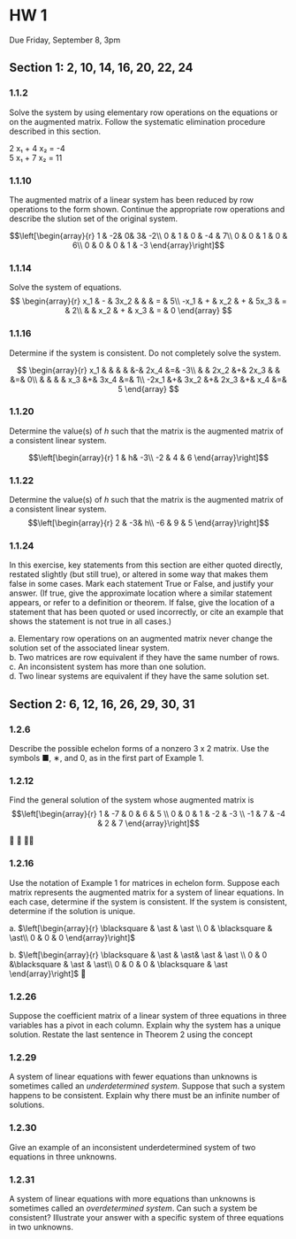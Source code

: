 # HW 1 

Due Friday, September 8, 3pm

## Section 1: 2, 10, 14, 16, 20, 22, 24    

### 1.1.2
Solve the system by using elementary row operations on the 
equations or on the augmented matrix. Follow
the systematic elimination procedure described in this section.

2 x₁ + 4 x₂ = -4  
5 x₁ + 7 x₂ = 11


### 1.1.10
The augmented matrix of a linear system has
been reduced by row operations to the form shown. Continue the appropriate row operations and describe the slution
set of the original system.

$$\left[\begin{array}{r} 
 1 & -2&  0&  3&  -2\\
 0 & 1 & 0 & -4 & 7\\
 0 &  0 & 1 & 0 & 6\\
 0 & 0 & 0 & 1 & -3
\end{array}\right]$$

### 1.1.14
Solve the system of equations.
$$
\begin{array}{r}
x_1 & - & 3x_2 &   &      & = & 5\\
-x_1 & + & x_2 & + & 5x_3 & = & 2\\
     &   & x_2 & + & x_3 & = & 0
     \end{array}
$$


### 1.1.16
Determine if the system is consistent.  Do not completely solve the system.

$$
\begin{array}{r}
  x_1 & &      & &      &-& 2x_4 &=& -3\\
      & & 2x_2 &+& 2x_3 & &      &=& 0\\
      & &      & &  x_3 &+& 3x_4 &=& 1\\
-2x_1 &+& 3x_2 &+& 2x_3 &+&  x_4 &=& 5
\end{array}
$$


### 1.1.20
Determine the value(s) of $h$ such that the matrix is the
augmented matrix of a consistent linear system.

$$\left[\begin{array}{r} 
 1 & h& -3\\
 -2 & 4 & 6
\end{array}\right]$$


### 1.1.22
Determine the value(s) of $h$ such that the matrix is the
augmented matrix of a consistent linear system.
$$\left[\begin{array}{r} 
 2 & -3& h\\
 -6 & 9 & 5
\end{array}\right]$$

### 1.1.24
In this exercise, key statements from this section are
either quoted directly, restated slightly (but still true), or
altered in some way that makes them false in some cases. Mark each statement True or False, and justify your answer. (If
true, give the approximate location where a similar statement appears, or refer to a definition or theorem. If false, give the location of a statement that has been quoted or used incorrectly, or cite an example that shows the statement is not true in all cases.) 

a. Elementary row operations on an augmented matrix never
  change the solution set of the associated linear system.  
b. Two matrices are row equivalent if they have the same
  number of rows.  
c. An inconsistent system has more than one solution.  
d. Two linear systems are equivalent if they have the same
  solution set.

## Section 2: 6, 12, 16, 26, 29, 30, 31

### 1.2.6 
Describe the possible echelon forms of a nonzero 3 x 2
matrix. Use the symbols ■, ∗, and 0, as in the first part of
 Example 1.

### 1.2.12
Find the general solution of the system whose
augmented matrix is
$$\left[\begin{array}{r} 
1 & -7 & 0 & 6 & 5 \\
0 & 0 & 1 & -2 & -3 \\
-1 & 7 & -4 & 2 & 7
\end{array}\right]$$


 

### 1.2.16
Use the notation of Example 1 for matrices
in echelon form. Suppose each matrix represents the augmented
matrix for a system of linear equations. In each case, determine if the system is consistent. If the system is consistent, determine if the solution is unique.
 
a.
$\left[\begin{array}{r} 
\blacksquare & \ast & \ast \\
0 & \blacksquare & \ast\\
0 & 0 & 0
\end{array}\right]$

b. $\left[\begin{array}{r} 
\blacksquare & \ast & \ast& \ast & \ast \\
0 & 0 &\blacksquare & \ast & \ast\\
0 & 0 & 0 & \blacksquare & \ast 
\end{array}\right]$


 

### 1.2.26
Suppose the coefficient matrix of a linear system of three
equations in three variables has a pivot in each column.
Explain why the system has a unique solution.
Restate the last sentence in Theorem 2 using the concept

### 1.2.29
A system of linear equations with fewer equations than
unknowns is sometimes called an *underdetermined system*.
Suppose that such a system happens to be consistent. Explain
why there must be an infinite number of solutions.


### 1.2.30 
Give an example of an inconsistent underdetermined system
of two equations in three unknowns.


### 1.2.31
A system of linear equations with more equations than 
unknowns is sometimes called an *overdetermined system*. Can
such a system be consistent? Illustrate your answer with a
specific system of three equations in two unknowns.
